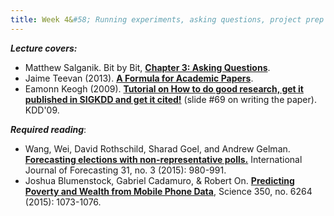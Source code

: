 ```yaml
---
title: Week 4&#58; Running experiments, asking questions, project prep
---
```


***Lecture covers:***

- Matthew Salganik. Bit by Bit, [**Chapter 3: Asking Questions**](https://www.bitbybitbook.com/en/1st-ed/asking-questions/).
- Jaime Teevan (2013). [**A Formula for Academic Papers**](http://slowsearching.blogspot.com/2013/11/a-formula-for-academic-papers.html).
- Eamonn Keogh (2009). [**Tutorial on How to do good research, get it published in SIGKDD and get it cited!**](http://www.cs.ucr.edu/~eamonn/Keogh_SIGKDD09_tutorial.pdf) (slide #69 on writing the paper). KDD'09.

***Required reading***:

- Wang, Wei, David Rothschild, Sharad Goel, and Andrew Gelman. [**Forecasting elections with non-representative polls.**](https://www-sciencedirect-com.ezproxy.bgu.ac.il/science/article/pii/S0169207014000879) International Journal of Forecasting 31, no. 3 (2015): 980-991.
- Joshua Blumenstock, Gabriel Cadamuro, & Robert On. [**Predicting Poverty and Wealth from Mobile Phone Data**](https://science.sciencemag.org/content/350/6264/1073), Science 350, no. 6264 (2015): 1073-1076.

